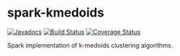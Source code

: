 # spark-kmedoids

[![Javadocs](http://www.javadoc.io/badge/info.debatty/spark-kmedoids.svg)](http://www.javadoc.io/doc/info.debatty/spark-kmedoids) [![Build Status](https://travis-ci.org/tdebatty/spark-kmedoids.svg?branch=master)](https://travis-ci.org/tdebatty/spark-kmedoids) [![Coverage Status](https://coveralls.io/repos/github/tdebatty/spark-kmedoids/badge.svg?branch=master)](https://coveralls.io/github/tdebatty/spark-kmedoids?branch=master)

Spark implementation of k-medoids clustering algorithms.
